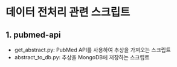 # 데이터 전처리 관련 스크립트

## 1. pubmed-api

- get_abstract.py: PubMed API를 사용하여 추상을 가져오는 스크립트
- abstract_to_db.py: 추상을 MongoDB에 저장하는 스크립트


